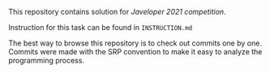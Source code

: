 This repository contains solution for *Javeloper 2021 competition*. 

Instruction for this task can be found in `INSTRUCTION.md`

The best way to browse this repository is to check out commits one by one. Commits were made with the SRP convention to make it easy to analyze the programming process.